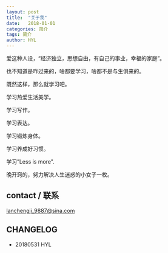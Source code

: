```yaml
---
layout: post
title:  "关于我"
date:   2018-01-01
categories: 简介
tags: 简介
author: HYL
---
```


爱这种人设，“经济独立，思想自由，有自己的事业，幸福的家庭”。

也不知道是咋过来的，啥都要学习，啥都不是与生俱来的。

既然这样，那么就学习吧。

学习热爱生活美学。

学习写作。

学习表达。

学习锻炼身体。

学习养成好习惯。

学习”Less is more".

晚开窍的，努力解决人生迷惑的小女子一枚。

## contact / 联系

lanchengji_9887@sina.com

## CHANGELOG

- 20180531 HYL
